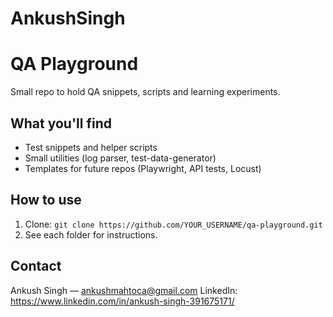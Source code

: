 # AnkushSingh
# QA Playground

Small repo to hold QA snippets, scripts and learning experiments.

## What you'll find
- Test snippets and helper scripts
- Small utilities (log parser, test-data-generator)
- Templates for future repos (Playwright, API tests, Locust)

## How to use
1. Clone: `git clone https://github.com/YOUR_USERNAME/qa-playground.git`
2. See each folder for instructions.

## Contact
Ankush Singh — ankushmahtoca@gmail.com
LinkedIn: https://www.linkedin.com/in/ankush-singh-391675171/

